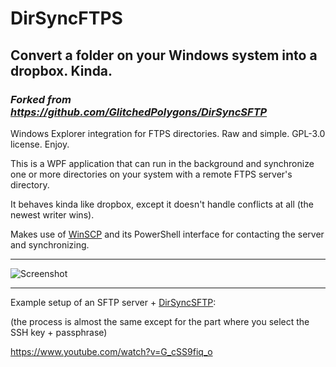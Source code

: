 # DirSyncFTPS

## Convert a folder on your Windows system into a dropbox. Kinda.

### _Forked from https://github.com/GlitchedPolygons/DirSyncSFTP_

Windows Explorer integration for FTPS directories. Raw and simple. GPL-3.0 license. Enjoy.

This is a WPF application that can run in the background and synchronize one or more directories on your system with a remote FTPS server's directory.

It behaves kinda like dropbox, except it doesn't handle conflicts at all (the newest writer wins).

Makes use of [WinSCP](https://github.com/winscp/winscp) and its PowerShell interface for contacting the server and synchronizing.

---

![Screenshot](https://api.files.glitchedpolygons.com/api/v1/files/dirsyncftps-screenshot.png)

---

Example setup of an SFTP server + [DirSyncSFTP](https://github.com/GlitchedPolygons/DirSyncSFTP):

(the process is almost the same except for the part where you select the SSH key + passphrase)

https://www.youtube.com/watch?v=G_cSS9fiq_o
